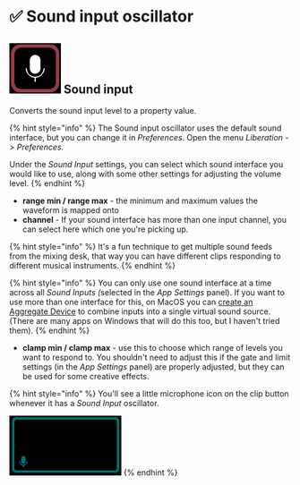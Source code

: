 # ✅ Sound input oscillator

## <img src="../../.gitbook/assets/sound-input-icon.png" alt="" data-size="line">  Sound input

Converts the sound input level to a property value.

{% hint style="info" %}
The Sound input oscillator uses the default sound interface, but you can change it in _Preferences_. Open the menu _Liberation -> Preferences._

Under the _Sound Input_ settings, you can select which sound interface you would like to use, along with some other settings for adjusting the volume level.
{% endhint %}

* **range min / range max** - the minimum and maximum values the waveform is mapped onto
* **channel** - If your sound interface has more than one input channel, you can select here which one you're picking up.

{% hint style="info" %}
It's a fun technique to get multiple sound feeds from the mixing desk, that way you can have different clips responding to different musical instruments.
{% endhint %}

{% hint style="info" %}
You can only use one sound interface at a time across all _Sound Inputs (_&#x73;elected in the _App Settings_ panel). If you want to use more than one interface for this, on MacOS you can [create an Aggregate Device](https://support.apple.com/en-gb/HT202000) to combine inputs into a single virtual sound source. (There are many apps on Windows that will do this too, but I haven't tried them).
{% endhint %}

* **clamp min / clamp max** - use this to choose which range of levels you want to respond to. You shouldn't need to adjust this if the gate and limit settings (in the _App Settings_ panel) are properly adjusted, but they can be used for some creative effects.

{% hint style="info" %}
You'll see a little microphone icon on the clip button whenever it has a _Sound Input_ oscillator.

<img src="../../.gitbook/assets/image (7).png" alt="" data-size="original">
{% endhint %}

